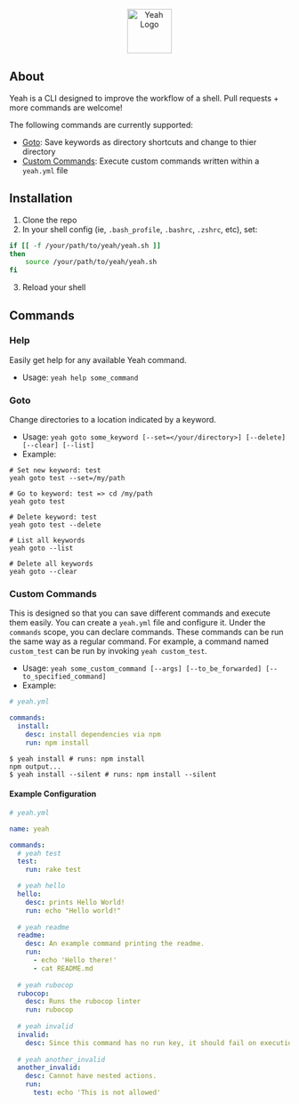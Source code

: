 <p align="center">
  <img src="https://i.imgur.com/ljd1HY3.png" alt="Yeah Logo" height="80px" />
</p>

## About
Yeah is a CLI designed to improve the workflow of a shell. Pull requests + more commands are welcome!

The following commands are currently supported:

- [Goto](https://github.com/jacobsteves/yeah#goto): Save keywords as directory shortcuts and change to thier directory
- [Custom Commands](https://github.com/jacobsteves/yeah#custom-commands): Execute custom commands written within a `yeah.yml` file

## Installation
1. Clone the repo
2. In your shell config (ie, `.bash_profile`, `.bashrc`, `.zshrc`, etc), set:

```bash
if [[ -f /your/path/to/yeah/yeah.sh ]]
then
    source /your/path/to/yeah/yeah.sh
fi
```
3. Reload your shell

## Commands

### Help
Easily get help for any available Yeah command.
- Usage: `yeah help some_command`

### Goto
Change directories to a location indicated by a keyword.
- Usage: `yeah goto some_keyword [--set=</your/directory>] [--delete] [--clear] [--list]`
- Example:
```
# Set new keyword: test
yeah goto test --set=/my/path

# Go to keyword: test => cd /my/path
yeah goto test

# Delete keyword: test
yeah goto test --delete

# List all keywords
yeah goto --list

# Delete all keywords
yeah goto --clear
```

### Custom Commands
This is designed so that you can save different commands and execute them easily.
You can create a `yeah.yml` file and configure it. Under the `commands` scope, you can declare commands.
These commands can be run the same way as a regular command. For example, a command named `custom_test` can
be run by invoking `yeah custom_test`.
- Usage: `yeah some_custom_command [--args] [--to_be_forwarded] [--to_specified_command]`
- Example:

```yaml
# yeah.yml

commands:
  install:
    desc: install dependencies via npm
    run: npm install
```

```
$ yeah install # runs: npm install
npm output...
$ yeah install --silent # runs: npm install --silent
```

#### Example Configuration
```yaml
# yeah.yml

name: yeah

commands:
  # yeah test
  test:
    run: rake test

  # yeah hello
  hello:
    desc: prints Hello World!
    run: echo "Hello world!"
    
  # yeah readme  
  readme:
    desc: An example command printing the readme.
    run:
      - echo 'Hello there!'
      - cat README.md
      
  # yeah rubocop    
  rubocop:
    desc: Runs the rubocop linter
    run: rubocop
    
  # yeah invalid  
  invalid:
    desc: Since this command has no run key, it should fail on execution
    
  # yeah another_invalid  
  another_invalid:
    desc: Cannot have nested actions.
    run:
      test: echo 'This is not allowed'
```
